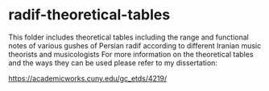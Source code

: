 # radif-theoretical-tables
This folder includes theoretical tables including the range and functional notes of various gushes of Persian radif according to different Iranian music theorists and musicologists
For more information on the theoretical tables and the ways they can be used please refer to my dissertation: 

https://academicworks.cuny.edu/gc_etds/4219/

